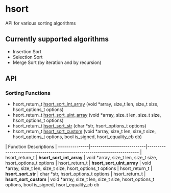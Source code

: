# hsort
API for various sorting algorithms

## Currently supported algorithms
* Insertion Sort
* Selection Sort
* Merge Sort (by iteration and by recursion)

## API

### Sorting Functions
* hsort_return_t [hsort_sort_int_array](hsort_sort_int_array) (void *array, size_t len, size_t size, hsort_options_t options)
* hsort_return_t [hsort_sort_uint_array](hsort_sort_uint_array) (void *array, size_t len, size_t size, hsort_options_t options)
* hsort_return_t [hsort_sort_str](hsort_sort_str) (char *str, hsort_options_t options)
* hsort_return_t [hsort_sort_custom](hsort_sort_custom) (void *array, size_t len, size_t size, hsort_options_t options, bool is_signed, hsort_equality_cb cb)

| Function Descriptions
| ---------------|---------------------------|--------------------------------------------------------------------------
| hsort_return_t | **hsort_sort_int_array**  | void *array, size_t len, size_t size, hsort_options_t options
| hsort_return_t | **hsort_sort_uint_array** | void *array, size_t len, size_t size, hsort_options_t options
| hsort_return_t | **hsort_sort_str**        | char *str, hsort_options_t options
| hsort_return_t | **hsort_sort_custom**     | void *array, size_t len, size_t size, hsort_options_t options, bool is_signed, hsort_equality_cb cb
